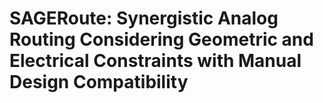 # SAGERoute: Synergistic Analog Routing Considering Geometric and Electrical Constraints with Manual Design Compatibility
